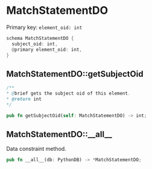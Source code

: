 # MatchStatementDO

Primary key: `element_oid: int`

```rust
schema MatchStatementDO {
  subject_oid: int,
  @primary element_oid: int,
}
```
## MatchStatementDO::getSubjectOid

```java
/**
* @brief gets the subject oid of this element.
* @return int
*/
```
```rust
pub fn getSubjectOid(self: MatchStatementDO) -> int;
```
## MatchStatementDO::\_\_all\_\_

Data constraint method.

```rust
pub fn __all__(db: PythonDB) -> *MatchStatementDO;
```
